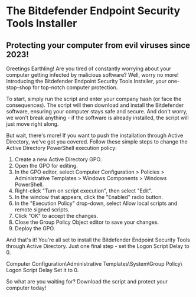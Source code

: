 # The Bitdefender Endpoint Security Tools Installer
## Protecting your computer from evil viruses since 2023!

Greetings Earthling! Are you tired of constantly worrying about your computer getting infected by malicious software? Well, worry no more! Introducing the Bitdefender Endpoint Security Tools Installer, your one-stop-shop for top-notch computer protection. 

To start, simply run the script and enter your company hash (or face the consequences). The script will then download and install the Bitdefender software, ensuring your computer stays safe and secure. And don't worry, we won't break anything - if the software is already installed, the script will just move right along. 

But wait, there's more! If you want to push the installation through Active Directory, we've got you covered. Follow these simple steps to change the Active Directory PowerShell execution policy: 

1. Create a new Active Directory GPO. 
2. Open the GPO for editing. 
3. In the GPO editor, select Computer Configuration > Policies > Administrative Templates > Windows Components > Windows PowerShell. 
4. Right-click "Turn on script execution", then select "Edit". 
5. In the window that appears, click the "Enabled" radio button. 
6. In the "Execution Policy" drop-down, select Allow local scripts and remote signed scripts. 
7. Click "OK" to accept the changes. 
8. Close the Group Policy Object editor to save your changes. 
9. Deploy the GPO. 

And that's it! You're all set to install the Bitdefender Endpoint Security Tools through Active Directory. Just one final step - set the Logon Script Delay to 0. 

Computer Configuration\Administrative Templates\System\Group Policy\ Logon Script Delay Set it to 0. 

So what are you waiting for? Download the script and protect your computer today! 
